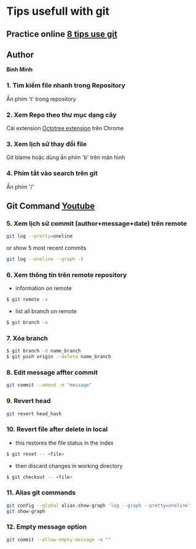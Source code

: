 # Tips usefull with git 

## Practice online [8 tips use git](https://topdev.vn/blog/lam-viec-voi-github/?fbclid=IwAR28B8PRFZbvbQl3JqXsDDjo7RKHtsYmaLRBJBCauWSsBHT49UQv7rMuuc0)

## Author
   **Binh Minh**
### 1. Tìm kiếm file nhanh trong Repository
Ấn phím 't' trong repository
### 2. Xem Repo theo thư mục dạng cây
Cài extension [Octotree extension](https://chrome.google.com/webstore/detail/octotree/bkhaagjahfmjljalopjnoealnfndnagc) trên Chrome

### 3. Xem lịch sử thay đổi file 
Git blame hoặc dùng ấn phím 'b' trên màn hình
### 4. Phím tắt vào search trên git 
Ấn phím '/'

## Git Command [Youtube](https://www.youtube.com/watch?v=HVsySz-h9r4&list=PL-osiE80TeTuRUfjRe54Eea17-YfnOOAx)

### 5. Xem lịch sử commit (author+message+date) trên remote
```bash
git log --pretty=oneline
```
or show 5 most recent commits
```bash
git log --oneline --graph -5
```
### 6. Xem thông tin trên remote repository
- information on remote
```bash
$ git remote -v
```
- list all branch on remote
```bash
$ git branch -a
```
### 7. Xóa branch
```bash
$ git branch -d name_branch 
$ git push origin --delete name_branch
```
### 8. Edit message affter commit
```bash
git commit --amend -m "message"
```
### 9. Revert head
```bash
git revert head_hash
```
### 10. Revert file after delete in local 
* this restores the file status in the index
```bash
$ git reset -- <file>
```
* then discard changes in working directory
```bash
$ git checkout -- <file>
```
### 11. Alias git commands
```bash
git config --global alias.show-graph 'log --graph --pretty=oneline'
git show-graph
```
### 12. Empty message option
```bash
git commit --allow-empty-message -m ""
```
